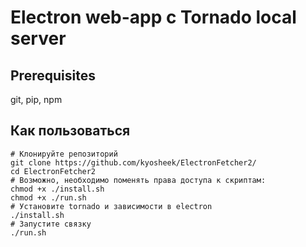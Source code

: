 # Electron web-app с Tornado local server

## Prerequisites

git, pip, npm

## Как пользоваться

```
# Клонируйте репозиторий
git clone https://github.com/kyosheek/ElectronFetcher2/
cd ElectronFetcher2
# Возможно, необходимо поменять права доступа к скриптам:
chmod +x ./install.sh
chmod +x ./run.sh
# Установите tornado и зависимости в electron
./install.sh
# Запустите связку
./run.sh
```
